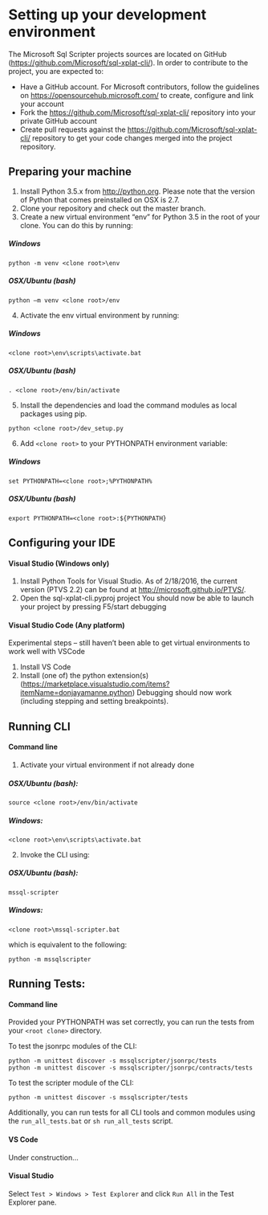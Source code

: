 Setting up your development environment
========================================
The Microsoft Sql Scripter projects sources are located on GitHub (https://github.com/Microsoft/sql-xplat-cli/). In order to contribute to the project, you are expected to: 
-	Have a GitHub account. For Microsoft contributors, follow the guidelines on https://opensourcehub.microsoft.com/ to create, configure and link your account
-	Fork the  https://github.com/Microsoft/sql-xplat-cli/ repository into your private GitHub account
-	Create pull requests against the https://github.com/Microsoft/sql-xplat-cli/ repository to get your code changes merged into the project repository.

## Preparing your machine
1.	Install Python 3.5.x from http://python.org. Please note that the version of Python that comes preinstalled on OSX is 2.7. 
2.	Clone your repository and check out the master branch.
3.	Create a new virtual environment “env” for Python 3.5 in the root of your clone. You can do this by running:

  ##### Windows
  ```BatchFile
  python -m venv <clone root>\env
  ```
  ##### OSX/Ubuntu (bash)
  ```Shell
  python –m venv <clone root>/env
  ```
4.  Activate the env virtual environment by running:

  ##### Windows
  ```BatchFile
  <clone root>\env\scripts\activate.bat
  ```
  ##### OSX/Ubuntu (bash)
  ```Shell
  . <clone root>/env/bin/activate
  ```

5.	Install the dependencies and load the command modules as local packages using pip.
  ```Shell
  python <clone root>/dev_setup.py
  ```
6.  Add `<clone root>` to your PYTHONPATH environment variable:

  ##### Windows
  ```BatchFile
  set PYTHONPATH=<clone root>;%PYTHONPATH%
  ```
  ##### OSX/Ubuntu (bash)
  ```Shell
  export PYTHONPATH=<clone root>:${PYTHONPATH}
  ```


## Configuring your IDE
#### Visual Studio (Windows only)
1.	Install Python Tools for Visual Studio. As of 2/18/2016, the current version (PTVS 2.2) can be found at http://microsoft.github.io/PTVS/.
2.	Open the sql-xplat-cli.pyproj project
You should now be able to launch your project by pressing F5/start debugging

#### Visual Studio Code (Any platform)
Experimental steps – still haven’t been able to get virtual environments to work well with VSCode

1.	Install VS Code
2.	Install (one of) the python extension(s) (https://marketplace.visualstudio.com/items?itemName=donjayamanne.python)
Debugging should now work (including stepping and setting breakpoints). 


## Running CLI
#### Command line
1.  Activate your virtual environment if not already done

  ##### OSX/Ubuntu (bash):
  ```Shell
  source <clone root>/env/bin/activate
  ```

  ##### Windows:
  ```BatchFile
  <clone root>\env\scripts\activate.bat
  ```

2.  Invoke the CLI using:

  ##### OSX/Ubuntu (bash):
  ```Shell
  mssql-scripter
  ```

  ##### Windows:
  ```BatchFile
  <clone root>\mssql-scripter.bat 
  ```
  which is equivalent to the following:
  ```BatchFile
  python -m mssqlscripter 
  ```

## Running Tests:
#### Command line
  Provided your PYTHONPATH was set correctly, you can run the tests from your `<root clone>` directory.

  To test the jsonrpc modules of the CLI:
  ```BatchFile
  python -m unittest discover -s mssqlscripter/jsonrpc/tests
  python -m unittest discover -s mssqlscripter/jsonrpc/contracts/tests
  ```
 
  To test the scripter module of the CLI:
  ```BatchFile
  python -m unittest discover -s mssqlscripter/tests
  ```

  Additionally, you can run tests for all CLI tools and common modules using the `run_all_tests.bat` or `sh run_all_tests` script.

#### VS Code
  Under construction...
  
#### Visual Studio
  Select `Test > Windows > Test Explorer` and click `Run All` in the Test Explorer pane.

